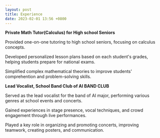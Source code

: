 ```yaml
---
layout: post
title: Experience
date: 2023-02-01 13:56 +0800
---
```



**Private Math Tutor(Calculus) for High school Seniors**

Provided one-on-one tutoring to high school seniors, focusing on calculus concepts.

Developed personalized lesson plans based on each student's grades, helping students prepare for national exams.

Simplified complex mathematical theories to improve students' comprehention and problem-solving skills.


**Lead Vocalist, School Band Club of AI BAND CLUB**

Served as the lead vocalist for the band of AI major, performing various genres at school events and concerts.

Gained experiences in stage presence, vocal techniques, and crowd engagement through live performances.

Played a key role in organizing and promoting concerts, improving teamwork, creating posters, and communication.